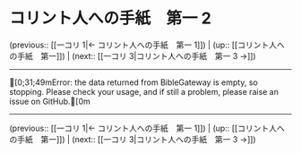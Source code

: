 # コリント人への手紙　第一 2

(previous:: [[一コリ 1|← コリント人への手紙　第一 1]]) | (up:: [[コリント人への手紙　第一]]) | (next:: [[一コリ 3|コリント人への手紙　第一 3 →]])

***
[0;31;49mError: the data returned from BibleGateway is empty, so stopping. Please check your usage, and if still a problem, please raise an issue on GitHub.[0m

***

(previous:: [[一コリ 1|← コリント人への手紙　第一 1]]) | (up:: [[コリント人への手紙　第一]]) | (next:: [[一コリ 3|コリント人への手紙　第一 3 →]])
